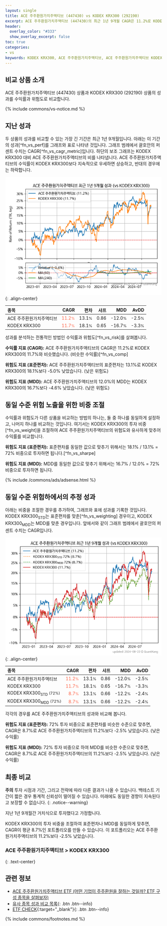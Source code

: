 ```yaml
---
layout: single
title: ACE 주주환원가치주액티브 (447430) vs KODEX KRX300 (292190)
excerpt: ACE 주주환원가치주액티브 (447430)의 최근 1년 9개월 CAGR은 11.2%로 KODEX KRX300 (292190)의 11.7%와 비슷했습니다.
header:
  overlay_color: "#333"
  show_overlay_excerpt: false
toc: true
categories:
- vs
keywords: KODEX KRX300, ACE 주주환원가치주액티브, ACE 주주환원가치주액티브 KODEX KRX300 비교, 447430, 292190, 447430 447430 비교
---
```


## 비교 상품 소개


ACE 주주환원가치주액티브 (447430) 상품과 KODEX KRX300 (292190) 상품의 성과를 수익률과 위험도로 비교합니다.





{% include commons/vs-notice.md %}

## 지난 성과

두 상품의 성과를 비교할 수 있는 가장 긴 기간은 최근 1년 9개월입니다. 아래는 이 기간의 성과[^fn_vs_perf]를 그래프와 표로 나타낸 것입니다.
그래프 범례에서 괄호안의 퍼센트 수치는 CAGR[^fn_vs_cagr_metric]입니다.
하단의 보조 그래프는 KODEX KRX300 대비 ACE 주주환원가치주액티브의 비를 나타냅니다.
ACE 주주환원가치주액티브의 수익률이 KODEX KRX300보다 지속적으로 우세하면 상승하고, 반대의 경우에는 하락합니다.

![ACE 주주환원가치주액티브](/vs/images/447430-vs-292190_dual.png){: .align-center}

| **종목** | **CAGR** | **편차** | **샤프** | **MDD** | **AvDD** |
| :------------ | ------: | -----------: | -------: | ------: | -------: |
| ACE 주주환원가치주액티브 | <span style="color: tomato">11.2<small>%</small></span> | 13.1<small>%</small> | 0.86 | -12.0<small>%</small> | -2.5<small>%</small> |
| KODEX KRX300 | <span style="color: tomato">11.7<small>%</small></span> | 18.1<small>%</small> | 0.65 | -16.7<small>%</small> | -3.3<small>%</small> |

<!-- more -->


성과를 분석하는 전통적인 방법인 수익률과 위험도[^fn_vs_risk]를 살펴봅니다.

**수익률 지표 (CAGR):** ACE 주주환원가치주액티브의 CAGR은 11.2%로 KODEX KRX300의 11.7%와 비슷했습니다. (비슷한 수익률)[^fn_vs_comp]

**위험도 지표 (표준편차):** ACE 주주환원가치주액티브의 표준편차는 13.1%로 KODEX KRX300의 18.1%보다 -5.0% 낮았습니다. (낮은 위험도)

**위험도 지표 (MDD):** ACE 주주환원가치주액티브의 12.0%의 MDD는 KODEX KRX300의 16.7%보다 -4.6% 낮았습니다. (낮은 위험도)



## 동일 수준 위험 노출을 위한 비중 조절

수익률과 위험도가 다른 상품을 비교하는 방법의 하나는, 둘 중 하나를 동일하게 설정하고, 나머지 하나를 비교하는 것입니다.
여기서는 KODEX KRX300의 투자 비중[^fn_vs_weight]을 조절하여 ACE 주주환원가치주액티브의 위험도와 유사하게 맞추어 수익률를 비교합니다.

**위험도 지표 (표준편차):** 표준편차를 동일한 값으로 맞추기 위해서는 18.1% / 13.1% = 72% 비중으로 투자하면 됩니다.[^fn_vs_sharpe]

**위험도 지표 (MDD):** MDD를 동일한 값으로 맞추기 위해서는 16.7% / 12.0% = 72% 비중으로 투자하면 됩니다.


{% include /commons/ads/adsense.html %}



## 동일 수준 위험하에서의 추정 성과

아래는 비중을 조절한 경우를 추가하여, 그래프와 표에 성과를 기록한 것입니다.
KODEX KRX300<sub>STD</sub>는 표준편차를 맞춘[^fn_vs_weighting] 경우이고, KODEX KRX300<sub>MDD</sub>는 MDD를 맞춘 경우입니다.
앞에서와 같이 그래프 범례에서 괄호안의 퍼센트 수치는 CAGR입니다.


![ACE 주주환원가치주액티브](/vs/images/447430-vs-292190.png){: .align-center}



| **종목** | **CAGR** | **편차** | **샤프** | **MDD** | **AvDD** |
| :------------ | ------: | -----------: | -------: | ------: | -------: |
| ACE 주주환원가치주액티브 | <span style="color: tomato">11.2<small>%</small></span> | 13.1<small>%</small> | 0.86 | -12.0<small>%</small> | -2.5<small>%</small> |
| KODEX KRX300 | <span style="color: tomato">11.7<small>%</small></span> | 18.1<small>%</small> | 0.65 | -16.7<small>%</small> | -3.3<small>%</small> |
| KODEX KRX300<sub>STD</sub> <small>(72%)</small> | <span style="color: tomato">8.7<small>%</small></span> | 13.1<small>%</small> | 0.66 | -12.2<small>%</small> | -2.4<small>%</small> |
| KODEX KRX300<sub>MDD</sub> <small>(72%)</small> | <span style="color: tomato">8.7<small>%</small></span> | 13.1<small>%</small> | 0.66 | -12.2<small>%</small> | -2.4<small>%</small> |



각각의 경우를 ACE 주주환원가치주액티브의 성과와 비교해 봅니다.

**위험도 지표 (표준편차):** 72% 투자 비중으로 표준편차를 비슷한 수준으로 맞추면, CAGR은 8.7%로 ACE 주주환원가치주액티브의 11.2%보다 -2.5% 낮았습니다. (낮은 수익률)

**위험도 지표 (MDD):** 72% 투자 비중으로 하여 MDD를 비슷한 수준으로 맞추면, CAGR은 8.7%로 ACE 주주환원가치주액티브의 11.2%보다 -2.5% 낮았습니다. (낮은 수익률)




## 최종 비교

**주의** 투자 시점과 기간, 그리고 전략에 따라 다른 결과가 나올 수 있습니다. 백테스트 기간이 짧은 경우 통계적 신뢰성이 떨어질 수 있습니다. 미래에도 동일한 경향이 지속된다고 보장할 수 없습니다.
{: .notice--warning}

지난 1년 9개월간 거치식으로 투자했다고 가정합니다.

KODEX KRX300의 투자 비중을 조절하여 표준편차나 MDD를 동일하게 맞추면, CAGR이 평균 8.7%인 포트폴리오를 만들 수 있습니다.
이 포트폴리오는 ACE 주주환원가치주액티브의 11.2%보다 -2.5% 낮았습니다.

### ACE 주주환원가치주액티브 &gt; KODEX KRX300
{: .text-center}


## 관련 정보

- [ACE 주주환원가치주액티브 ETF (어떤 기업이 주주환원을 잘하는 것일까? ETF 구성 종목을 살펴보자)](https://kongdori.tistory.com/218)
- [유사 종목 성과 비교 목록](/vs/){: .btn .btn--info}
- [ETF CHECK](https://www.etfcheck.co.kr/mobile/etpitem/292190/compare?compCode%5B%5D=447430){:target="_blank"}{: .btn .btn--info}

{% include commons/footnotes.md %}